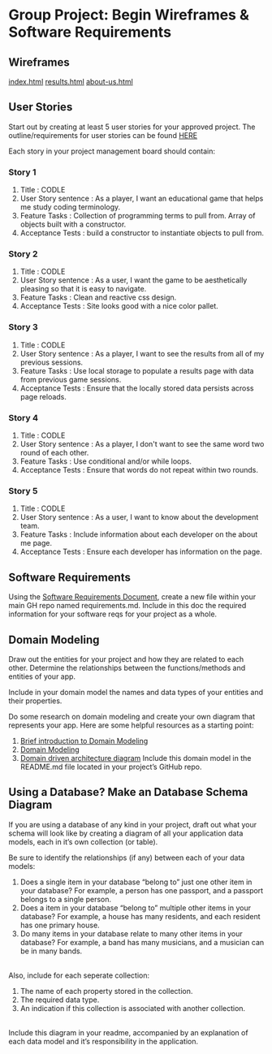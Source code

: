 # Group Project: Begin Wireframes & Software Requirements

## Wireframes

[index.html](http://framebox.org/ApGPN)
[results.html](http://framebox.org/ApGqp)
[about-us.html](http://framebox.org/ApGQb)

## User Stories
Start out by creating at least 5 user stories for your approved project. The outline/requirements for user stories can be found [HERE](https://codefellows.github.io/common_curriculum/projects/UserStories)

Each story in your project management board should contain:

### Story 1

1. Title : CODLE
2. User Story sentence : As a player, I want an educational game that helps me study coding terminology.
3. Feature Tasks : Collection of programming terms to pull from. Array of objects built with a constructor.
4. Acceptance Tests : build a constructor to instantiate objects to pull from.

### Story 2

1. Title : CODLE
2. User Story sentence : As a user, I want the game to be aesthetically pleasing so that it is easy to navigate.
3. Feature Tasks : Clean and reactive css design.
4. Acceptance Tests : Site looks good with a nice color pallet.

### Story 3

1. Title : CODLE
2. User Story sentence : As a player, I want to see the results from all of my previous sessions.
3. Feature Tasks :  Use local storage to populate a results page with data from previous game sessions.
4. Acceptance Tests : Ensure that the locally stored data persists across page reloads. 

### Story 4

1. Title : CODLE
2. User Story sentence : As a player, I don't want to see the same word two round of each other. 
3. Feature Tasks :  Use conditional and/or while loops.
4. Acceptance Tests : Ensure that words do not repeat within two rounds.

### Story 5

1. Title : CODLE
2. User Story sentence : As a user, I want to know about the development team.
3. Feature Tasks :  Include information about each developer on the about me page.
4. Acceptance Tests : Ensure each developer has information on the page.



## Software Requirements
Using the [Software Requirements Document](https://codefellows.github.io/common_curriculum/projects/SoftwareReqs), create a new file within your main GH repo named requirements.md. Include in this doc the required information for your software reqs for your project as a whole.

## Domain Modeling
Draw out the entities for your project and how they are related to each other. Determine the relationships between the functions/methods and entities of your app.

Include in your domain model the names and data types of your entities and their properties.

Do some research on domain modeling and create your own diagram that represents your app. Here are some helpful resources as a starting point:

1. [Brief introduction to Domain Modeling](https://olegchursin.medium.com/a-brief-introduction-to-domain-modeling-862a30b38353)
2. [Domain Modeling](https://www.scaledagileframework.com/domain-modeling/)
3. [Domain driven architecture diagram](https://medium.com/nick-tune-tech-strategy-blog/domain-driven-architecture-diagrams-139a75acb578)
Include this domain model in the README.md file located in your project’s GitHub repo.

## Using a Database? Make an Database Schema Diagram
If you are using a database of any kind in your project, draft out what your schema will look like by creating a diagram of all your application data models, each in it’s own collection (or table).

Be sure to identify the relationships (if any) between each of your data models:

1. Does a single item in your database “belong to” just one other item in your database? For example, a person has one passport, and a passport belongs to a single person.
2. Does a item in your database “belong to” multiple other items in your database? For example, a house has many residents, and each resident has one primary house.
3. Do many items in your database relate to many other items in your database? For example, a band has many musicians, and a musician can be in many bands.

<br>
Also, include for each seperate collection:

1. The name of each property stored in the collection.
2. The required data type.
3. An indication if this collection is associated with another collection.

<br>
Include this diagram in your readme, accompanied by an explanation of each data model and it’s responsibility in the application.